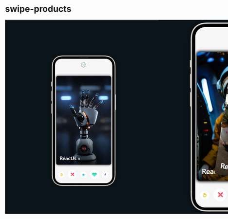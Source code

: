 # swipe-products

<div style="display: flex">
<img src="/image.png" width="1000"> 
<img src="/image-1.png" width="1000">
</div>
